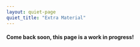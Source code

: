 ```yaml
---
layout: quiet-page
quiet_title: "Extra Material"
---
```

#### Come back soon, this page is a work in progress!